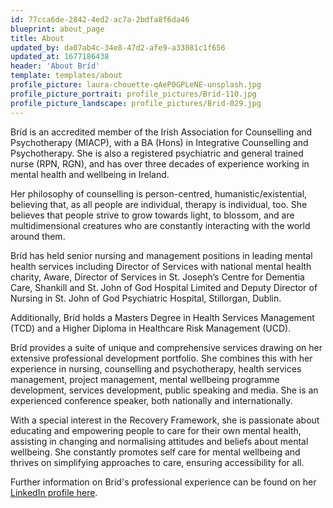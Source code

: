 ```yaml
---
id: 77cca6de-2842-4ed2-ac7a-2bdfa8f6da46
blueprint: about_page
title: About
updated_by: da07ab4c-34e8-47d2-afe9-a33081c1f656
updated_at: 1677186438
header: 'About Bríd'
template: templates/about
profile_picture: laura-chouette-qAeP0GPLeNE-unsplash.jpg
profile_picture_portrait: profile_pictures/Brid-110.jpg
profile_picture_landscape: profile_pictures/Brid-029.jpg
---
```

Bríd is an accredited member of the Irish Association for Counselling and Psychotherapy (MIACP), with a BA (Hons) in Integrative Counselling and Psychotherapy. She is also a registered psychiatric and general trained nurse (RPN, RGN), and has over three decades of experience working in mental health and wellbeing in Ireland.

Her philosophy of counselling is person-centred, humanistic/existential, believing that, as all people are individual, therapy is individual, too. She believes that people strive to grow towards light, to blossom, and are multidimensional creatures who are constantly interacting with the world around them. 

Bríd has held senior nursing and management positions in leading mental health services including Director of Services with national mental health charity, Aware,  Director of Services in St. Joseph’s Centre for Dementia Care, Shankill and St. John of God Hospital Limited and Deputy Director of Nursing in St. John of God Psychiatric Hospital, Stillorgan, Dublin.

Additionally, Bríd holds a Masters Degree in Health Services Management (TCD) and a Higher Diploma in Healthcare Risk Management (UCD).

Bríd provides a suite of unique and comprehensive services drawing on her extensive professional development portfolio. She combines this with her experience in nursing, counselling and psychotherapy, health services management, project management, mental wellbeing programme development, services development, public speaking and media. She is an experienced conference speaker, both nationally and internationally.

With a special interest in the Recovery Framework, she is passionate about educating and empowering people to care for their own mental health, assisting in changing and normalising attitudes and beliefs about mental wellbeing. She constantly promotes self care for mental wellbeing and thrives on simplifying approaches to care, ensuring accessibility for all. 
 
Further information on Bríd's professional experience can be found on her [LinkedIn profile here](https://www.linkedin.com/in/br%C3%ADd-o-meara-90a39736/).